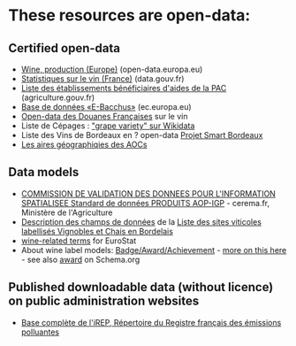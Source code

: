 # These resources are open-data:

## Certified open-data

- [Wine, production (Europe)](https://open-data.europa.eu/en/data/dataset/nEPIx81wvms6pi8wxfAwQ) (open-data.europa.eu)
- [Statistiques sur le vin (France)](https://www.data.gouv.fr/fr/search/?tag=vin) (data.gouv.fr)
- [Liste des établissements bénéficiaires d'aides de la PAC](http://agriculture.gouv.fr/les-beneficiaires-des-aides-de-la-PAC) (agriculture.gouv.fr)
- [Base de données «E-Bacchus»](http://ec.europa.eu/agriculture/markets/wine/e-bacchus/index.cfm?event=pwelcome&language=FR) (ec.europa.eu)
- [Open-data des Douanes Françaises](http://www.douane.gouv.fr/contact-et-assistance/recherche-datadouane?rechercheDD=vin) sur le vin
- Liste de Cépages : ["grape variety" sur Wikidata](https://www.wikidata.org/w/index.php?title=Special:Search&limit=500&offset=0&profile=default&search=grape+variety)
- Liste des Vins de Bordeaux en ? open-data [Projet Smart Bordeaux](http://opendata.bordeaux.fr/applications-titre/all?page=1) 
- [Les aires géographiqies des AOCs](https://www.data.gouv.fr/fr/datasets/aires-geographiques-des-aoc-aop/)


## Data models

- [COMMISSION DE VALIDATION DES DONNEES POUR L'INFORMATION SPATIALISEE Standard de données PRODUITS AOP-IGP](http://www.territoires-ville.cerema.fr/IMG/pdf/Covadis_Standard_AOP_IGP_cle55d68d.pdf) -  cerema.fr, Ministère de l'Agriculture
- [Description des champs de données](http://catalogue.datalocale.fr//storage/f/2013-09-02-100734liste-sites-viticoles-cdt33desc.html) de la [Liste des sites viticoles labellisés Vignobles et Chais en Bordelais](http://catalogue.datalocale.fr/dataset/liste-sites-viticoles-cdt33)
- [wine-related terms](http://ec.europa.eu/eurostat/ramon/nomenclatures/index.cfm?TargetUrl=LST_NOM_DTL_GLOSSARY&StrNom=CODED2&IntCurrentPage=1&StrLanguageCode=EN&RdoSearch=CONTAIN&TxtSearch=wine&CboTheme=31937629&IsTer=) for EuroStat
- About wine label models: [Badge/Award/Achievement](https://github.com/openbadges/openbadges-specification/blob/master/Assertion/latest.md#badgeclass) - [more on this here](https://github.com/openbadges/openbadges-specification/issues/9) - see also [award](https://schema.org/awards) on Schema.org

## Published downloadable data (without licence) on public administration websites

- [Base complète de l'iREP, Répertoire du Registre français des émissions polluantes](http://www.irep.ecologie.gouv.fr/IREP/index.php)
